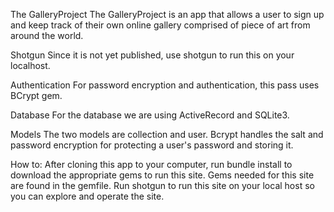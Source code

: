 The GalleryProject
The GalleryProject is an app that allows a user to sign up and keep track of their own online gallery comprised of piece of art from around the world. 

Shotgun
Since it is not yet published, use shotgun to run this on your localhost.

Authentication
For password encryption and authentication, this pass uses BCrypt gem.

Database
For the database we are using ActiveRecord and SQLite3.

Models
The two models are collection and user. 
Bcrypt handles the salt and password encryption for protecting a user's password and storing it. 

How to:
After cloning this app to your computer, run bundle install to download the appropriate gems to run this site. Gems needed for this site are found in the gemfile. Run shotgun to run this site on your local host so you can explore and operate the site. 
